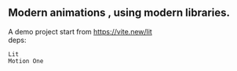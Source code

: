 ## Modern animations , using modern libraries. 
A demo project start from https://vite.new/lit  
deps:
```
Lit  
Motion One
```
